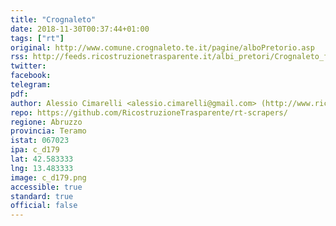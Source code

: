 ```yaml
---
title: "Crognaleto"
date: 2018-11-30T00:37:44+01:00
tags: ["rt"]
original: http://www.comune.crognaleto.te.it/pagine/alboPretorio.asp
rss: http://feeds.ricostruzionetrasparente.it/albi_pretori/Crognaleto_feed.xml
twitter: 
facebook: 
telegram: 
pdf: 
author: Alessio Cimarelli <alessio.cimarelli@gmail.com> (http://www.ricostruzionetrasparente.it)
repo: https://github.com/RicostruzioneTrasparente/rt-scrapers/
regione: Abruzzo
provincia: Teramo
istat: 067023
ipa: c_d179
lat: 42.583333
lng: 13.483333
image: c_d179.png
accessible: true
standard: true
official: false
---
```


